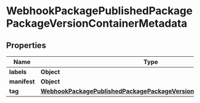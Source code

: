 

# WebhookPackagePublishedPackagePackageVersionContainerMetadata


## Properties

| Name | Type | Description | Notes |
|------------ | ------------- | ------------- | -------------|
|**labels** | **Object** |  |  [optional] |
|**manifest** | **Object** |  |  [optional] |
|**tag** | [**WebhookPackagePublishedPackagePackageVersionContainerMetadataTag**](WebhookPackagePublishedPackagePackageVersionContainerMetadataTag.md) |  |  [optional] |



